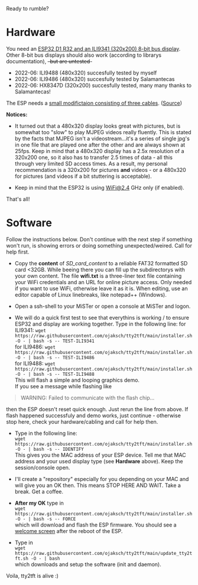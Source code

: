 Ready to rumble?



# Hardware

You need an [ESP32 D1 R32 and an ILI9341 (320x200) 8-bit bus display](https://github.com/ojaksch/MiSTer_tty2tft/blob/main/pictures/d1r32-ili9341.jpg). 
Other 8-bit bus displays should also work (according to librarys documentation), ~~-but are untested~~-  
- 2022-06: ILI9488 (480x320) succesfully tested by myself
- 2022-06: ILI9486 (480x320) succesfully tested by Salamantecas
- 2022-06: HX8347D (320x200) succesfully tested, many many thanks to Salamantecas!  

The ESP needs a [small modifictaion consisting of three cables](https://github.com/ojaksch/MiSTer_tty2tft/blob/main/pictures/d1r32-mod.jpg). 
([Source](https://github.com/Bodmer/TFT_eSPI#8-bit-parallel-support))  

**Notices:**
- It turned out that a 480x320 display looks great with pictures, but is somewhat too "slow" to play MJPEG videos really fluently. This is stated by the facts 
that MJPEG isn't a videostream...it's a series of single jpg's in one file that are played one after the other and are always shown at 25fps. Keep in mind that a 
480x320 display has a 2.5x resolution of a 320x200 one, so it also has to transfer 2.5 times of data - all this through very limited SD access times.
As a result, my personal recommendation is a 320x200 for pictures **and** videos - or a 480x320 for pictures (and videos if a bit stuttering is acceptable).

- Keep in mind that the ESP32 is using WiFi@2.4 GHz only (if enabled).

That's all!



# Software

Follow the instructions below. Don't continue with the next step if something won't run, is showing errors or doing something unexpected/weired.
Call for help first.

- Copy the **content** of *SD_card_content* to a reliable FAT32 formatted SD card <32GB. While beeing there you can fill up the subdirectorys with your own content.
The file **wifi.txt** is a three-liner text file containing your WiFi credentials and an URL for online picture access. Only needed if you want to use WiFi, otherwise leave it as it is.
When editing, use an editor capable of Linux linebreaks, like notepad++ (Windows).

- Open a ssh-shell to your MiSTer or open a console at MiSTer and logon.

- We will do a quick first test to see that everythins is working / to ensure ESP32 and display are working together. Type in the following line:
for ILI9341: `wget https://raw.githubusercontent.com/ojaksch/tty2tft/main/installer.sh -O - | bash -s -- TEST-ILI9341`  
for ILI9486: `wget https://raw.githubusercontent.com/ojaksch/tty2tft/main/installer.sh -O - | bash -s -- TEST-ILI9486`  
for ILI9488: `wget https://raw.githubusercontent.com/ojaksch/tty2tft/main/installer.sh -O - | bash -s -- TEST-ILI9488`  
This will flash a simple and looping graphics demo.   
If you see a message while flashing like
> WARNING: Failed to communicate with the flash chip...

then the ESP doesn't reset quick enough. Just rerun the line from above. 
If flash happened successfuly and demo works, just continue - otherwise stop here, check your hardware/cabling and call for help then.

- Type in the following line:  
`wget https://raw.githubusercontent.com/ojaksch/tty2tft/main/installer.sh -O - | bash -s -- IDENTIFY`  
This gives you the MAC address of your ESP device. Tell me that MAC address and your used display type (see **Hardware** above). Keep the session/console open.

- I'll create a "repository" especially for you depending on your MAC and will give you an OK then. This means STOP HERE AND WAIT. Take a break. Get a coffee.

- **After my OK** type in  
`wget https://raw.githubusercontent.com/ojaksch/tty2tft/main/installer.sh -O - | bash -s -- FORCE`  
which will download and flash the ESP firmware. You should see a [welcome screen](https://github.com/ojaksch/MiSTer_tty2tft/blob/main/pictures/000-arcade.jpg) after the reboot of the ESP.

- Type in  
`wget https://raw.githubusercontent.com/ojaksch/tty2tft/main/update_tty2tft.sh -O - | bash`  
which downloads and setup the software (init and daemon).


Voila, tty2tft is alive :)
